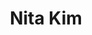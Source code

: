 ---
layout: post
title: Nita Kim
school: NYU
major: Major?
image: /lib/img/shipplace.png
position: Marketing
positionURL: http://www.techatnyu.org/position
twitter: NitaKimm
email: t@NYU email?
graduate: 2016
weight: 5
---